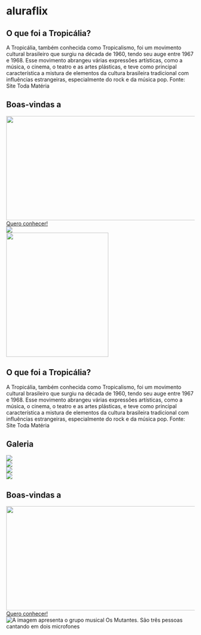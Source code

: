 # aluraflix
<section id="tropicalia" class="my-5 pt-6 secao-tropicalia">
        <div class="container d-flex align-items-center">
                <div class="col-5">
                        <h2>O que foi a Tropicália?</h2>
                        <p class="p-2">A Tropicália, também conhecida como Tropicalismo, foi um movimento cultural
                                brasileiro que surgiu na década de 1960, tendo seu auge entre 1967 e 1968. Esse movimento
                                abrangeu várias expressões artísticas, como a música, o cinema, o teatro e as artes plásticas, e
                                teve como principal característica a mistura de elementos da cultura brasileira tradicional com
                                influências estrangeiras, especialmente do rock e da música pop. Fonte: Site Toda Matéria</p>
                </div>
        </div>
</section>

<section id="inicio" class="my-5">
        <div class="inicio-fundo d-flex justify-content-between align-items-center">
                <div class="esquerda-conteudo">
                        <h1 class="display-4 text-white fst-italic fw-bold">Boas-vindas a</h1>
                        <img src="img/logo-2.png" class="mb-3" width="563"
                                height="278" loading="lazy">
                        <a href="#tropicalia"
                                class="btn btn-primary btn-lg botao-inicio fw-semibold">Quero conhecer!</a>
                </div>
                <img src="img/lossy-page1-640px-Os_Mutantes.tif (1).png" class="img-fluid img-inicio">
            </div>
</section>

<section id="tropicalia" class="my-5 pt-6 secao-tropicalia">
        <div class="container d-flex align-items-center">
                <div class="col-4 d-flex justify-content-center">
                        <img src="img/image (1).png" class="rounded-pill" alt="" width="273" height="331" loading="lazy">
                </div>
                <div class="col-5">
                        <h2>O que foi a Tropicália?</h2>
                        <p class="p-2">A Tropicália, também conhecida como Tropicalismo, foi um movimento cultural
                                brasileiro que surgiu na década de 1960, tendo seu auge entre 1967 e 1968. Esse movimento
                                abrangeu várias expressões artísticas, como a música, o cinema, o teatro e as artes plásticas, e
                                teve como principal característica a mistura de elementos da cultura brasileira tradicional com
                                influências estrangeiras, especialmente do rock e da música pop. Fonte: Site Toda Matéria</p>
                </div>
        </div>
</section>

<section id="galeria">
        <h2 class="text-center pt-5">Galeria</h2>
        <div class="container p-3 mt-3 fundo-galeria">
<div class="row justify-content-md-center">
                        <div class="col-md-4">
                                <img src="img/lossy-page1-640px-Jorge_Ben_e_o_Trio_Mocotó_no_Teatro_da_Lagoa,_1971.tif.jpg"
                                        class="img-fluid rounded-5" loading="lazy">
                        </div>
                        <div class="col-md-4">
                                <img src="img/lossy-page1-640px-Os_Mutantes_2.tif.jpg" class="img-fluid rounded-5"
                                        loading="lazy">
                        </div>
                </div>
                <div class="row mt-4 justify-content-md-center">
                        <div class="col-md-4">
                                <img src="img/lossy-page1-640px-Gilberto_Gil_nos_anos_1960.tif.jpg" class="img-fluid rounded-5" loading="lazy">
                        </div>
                        <div class="col-md-4">
                                <img src="img/lossy-page1-640px-Caetano_Veloso_no_III_Festival_da_Música_Popular.tif.jpg"
                                        class="img-fluid rounded-5" loading="lazy">
                        </div>
                </div>
         </div>
</section>
<section id="inicio" class="my-5">
        <div class="inicio-fundo d-flex justify-content-between align-items-center">
                <div class="esquerda-conteudo">
                        <h1 class="display-4 text-white fst-italic fw-bold">Boas-vindas a</h1>
                        <img src="img/logo-2.png" class="mb-3" width="563" height="278" loading="lazy">
                        <a href="#tropicalia" class="btn btn-primary btn-lg botao-inicio fw-semibold">Quero conhecer!</a>
                </div>
                <img src="img/lossy-page1-640px-Os_Mutantes.tif (1).png" alt="A imagem apresenta o grupo musical Os Mutantes. São três pessoas cantando em dois microfones" title="Os Mutantes - CC0 Domínio Público / Acervo Arquivo Nacional" class="img-fluid img-inicio">
        </div>
</section>